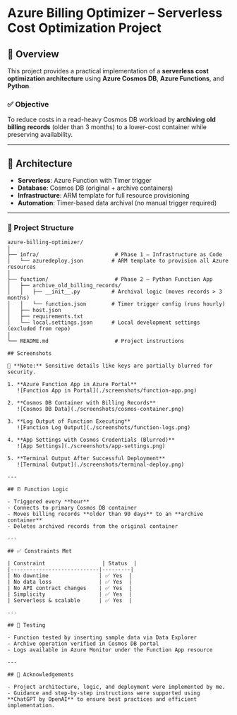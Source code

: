 # Azure Billing Optimizer – Serverless Cost Optimization Project

## 📘 Overview

This project provides a practical implementation of a **serverless cost optimization architecture** using **Azure Cosmos DB**, **Azure Functions**, and **Python**.

### ✅ Objective

To reduce costs in a read-heavy Cosmos DB workload by **archiving old billing records** (older than 3 months) to a lower-cost container while preserving availability.

---

## 🚀 Architecture

- **Serverless**: Azure Function with Timer trigger
- **Database**: Cosmos DB (original + archive containers)
- **Infrastructure**: ARM template for full resource provisioning
- **Automation**: Timer-based data archival (no manual trigger required)

---

### 📁 Project Structure

```plaintext
azure-billing-optimizer/
│
├── infra/                        # Phase 1 – Infrastructure as Code
│   └── azuredeploy.json         # ARM template to provision all Azure resources
│
├── function/                     # Phase 2 – Python Function App
│   ├── archive_old_billing_records/
│   │   ├── __init__.py          # Archival logic (moves records > 3 months)
│   │   └── function.json        # Timer trigger config (runs hourly)
│   ├── host.json
│   ├── requirements.txt
│   └── local.settings.json      # Local development settings (excluded from repo)
│
└── README.md                     # Project instructions

## Screenshots

📌 **Note:** Sensitive details like keys are partially blurred for security.

1. **Azure Function App in Azure Portal**  
   ![Function App in Portal](./screenshots/function-app.png)

2. **Cosmos DB Container with Billing Records**  
   ![Cosmos DB Data](./screenshots/cosmos-container.png)

3. **Log Output of Function Executing**  
   ![Function Log Output](./screenshots/function-logs.png)

4. **App Settings with Cosmos Credentials (Blurred)**  
   ![App Settings](./screenshots/app-settings.png)

5. **Terminal Output After Successful Deployment**  
   ![Terminal Output](./screenshots/terminal-deploy.png)

---

## ⏰ Function Logic

- Triggered every **hour**
- Connects to primary Cosmos DB container
- Moves billing records **older than 90 days** to an **archive container**
- Deletes archived records from the original container

---

## ✅ Constraints Met

| Constraint                  | Status  |
|----------------------------|---------|
| No downtime                | ✅ Yes  |
| No data loss               | ✅ Yes  |
| No API contract changes    | ✅ Yes  |
| Simplicity                 | ✅ Yes  |
| Serverless & scalable      | ✅ Yes  |

---

## 🧪 Testing

- Function tested by inserting sample data via Data Explorer
- Archive operation verified in Cosmos DB portal
- Logs available in Azure Monitor under the Function App resource

---

## 🤝 Acknowledgements

- Project architecture, logic, and deployment were implemented by me.
- Guidance and step-by-step instructions were supported using **ChatGPT by OpenAI** to ensure best practices and efficient implementation.
